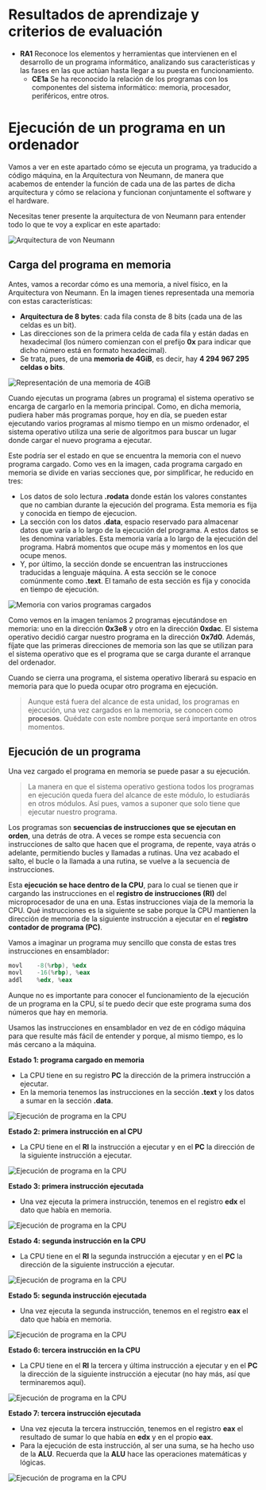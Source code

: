 # Resultados de aprendizaje y criterios de evaluación

- **RA1** Reconoce los elementos y herramientas que intervienen en el desarrollo de un programa informático, analizando sus características y las fases en las que actúan hasta llegar a su puesta en funcionamiento.
  - **CE1a** Se ha reconocido la relación de los programas con los componentes del sistema informático: memoria, procesador, periféricos, entre otros.

# Ejecución de un programa en un ordenador

Vamos a ver en este apartado cómo se ejecuta un programa, ya traducido a código máquina, en la Arquitectura von Neumann, de manera que acabemos de entender la función de cada una de las partes de dicha arquitectura y cómo se relaciona y funcionan conjuntamente el software y el hardware.

Necesitas tener presente la arquitectura de von Neumann para entender todo lo que te voy a explicar en este apartado:

![Arquitectura de von Neumann](./img/von_neumann.png)

## Carga del programa en memoria

Antes, vamos a recordar cómo es una memoria, a nivel físico, en la Arquitectura von Neumann. En la imagen tienes representada una memoria con estas características:

- **Arquitectura de 8 bytes**: cada fila consta de 8 bits (cada una de las celdas es un bit).
- Las direcciones son de la primera celda de cada fila y están dadas en hexadecimal (los número comienzan con el prefijo **0x** para indicar que dicho número está en formato hexadecimal).
- Se trata, pues, de una **memoria de 4GiB**, es decir, hay **4 294 967 295 celdas o bits**.

![Representación de una memoria de 4GiB](./img/memoria_4gib.png)

Cuando ejecutas un programa (abres un programa) el sistema operativo se encarga de cargarlo en la memoria principal. Como, en dicha memoria, pudiera haber más programas porque, hoy en día, se pueden estar ejecutando varios programas al mismo tiempo en un mismo ordenador, el sistema operativo utiliza una serie de algoritmos para buscar un lugar donde cargar el nuevo programa a ejecutar.

Este podría ser el estado en que se encuentra la memoria con el nuevo programa cargado. Como ves en la imagen, cada programa cargado en memoria se divide en varias secciones que, por simplificar, he reducido en tres:

- Los datos de solo lectura **.rodata** donde están los valores constantes que no cambian durante la ejecución del programa. Esta memoria es fija y conocida en tiempo de ejecucion.
- La sección con los datos **.data**, espacio reservado para almacenar datos que varía a lo largo de la ejecución del programa. A estos datos se les denomina variables. Esta memoria varía a lo largo de la ejecución del programa. Habrá momentos que ocupe más y momentos en los que ocupe menos.
- Y, por último, la sección donde se encuentran las instrucciones traducidas a lenguaje máquina. A esta sección se le conoce comúnmente como **.text**. El tamaño de esta sección es fija y conocida en tiempo de ejecución.

![Memoria con varios programas cargados](./img/memoria_cargada.png)

Como vemos en la imagen teníamos 2 programas ejecutándose en memoria: uno en la dirección **0x3e8** y otro en la dirección **0xdac**. El sistema operativo decidió cargar nuestro programa en la dirección **0x7d0**. Además, fíjate que las primeras direcciones de memoria son las que se utilizan para el sistema operativo que es el programa que se carga durante el arranque del ordenador.

Cuando se cierra una programa, el sistema operativo liberará su espacio en memoria para que lo pueda ocupar otro programa en ejecución.

> Aunque está fuera del alcance de esta unidad, los programas en ejecución, una vez cargados en la memoria, se conocen como **procesos**. Quédate con este nombre porque será importante en otros momentos.

## Ejecución de un programa

Una vez cargado el programa en memoria se puede pasar a su ejecución.

> La manera en que el sistema operativo gestiona todos los programas en ejecución queda fuera del alcance de este módulo, lo estudiarás en otros módulos. Así pues, vamos a suponer que solo tiene que ejecutar nuestro programa.

Los programas son **secuencias de instrucciones que se ejecutan en orden**, una detrás de otra. A veces se rompe esta secuencia con instrucciones de salto que hacen que el programa, de repente, vaya atrás o adelante, permitiendo bucles y llamadas a rutinas. Una vez acabado el salto, el bucle o la llamada a una rutina, se vuelve a la secuencia de instrucciones.

Esta **ejecución se hace dentro de la CPU**, para lo cual se tienen que ir cargando las instrucciones en el **registro de instrucciones (RI)** del microprocesador de una en una. Estas instrucciones viaja de la memoria la CPU. Qué instrucciones es la siguiente se sabe porque la CPU mantienen la dirección de memoria de la siguiente instrucción a ejecutar en el **registro contador de programa (PC)**.

Vamos a imaginar un programa muy sencillo que consta de estas tres instrucciones en ensamblador:

```asm
movl    -8(%rbp), %edx
movl    -16(%rbp), %eax
addl    %edx, %eax
```

Aunque no es importante para conocer el funcionamiento de la ejecución de un programa en la CPU, sí te puedo decir que este programa suma dos números que hay en memoria.

Usamos las instrucciones en ensamblador en vez de en código máquina para que resulte más fácil de entender y porque, al mismo tiempo, es lo más cercano a la máquina.

**Estado 1: programa cargado en memoria**

- La CPU tiene en su registro **PC** la dirección de la primera instrucción a ejecutar.
- En la memoria tenemos las instrucciones en la sección **.text** y los datos a sumar en la sección **.data**.

![Ejecución de programa en la CPU](./img/cpu_memoria_ejecucion_estado1.png)

**Estado 2: primera instrucción en al CPU**

- La CPU tiene en el **RI** la instrucción a ejecutar y en el **PC** la dirección de la siguiente instrucción a ejecutar.

![Ejecución de programa en la CPU](./img/cpu_memoria_ejecucion_estado2.png)

**Estado 3: primera instrucción ejecutada**

- Una vez ejecuta la primera instrucción, tenemos en el registro **edx** el dato que había en memoria.

![Ejecución de programa en la CPU](./img/cpu_memoria_ejecucion_estado3.png)

**Estado 4: segunda instrucción en la CPU**

- La CPU tiene en el **RI** la segunda instrucción a ejecutar y en el **PC** la dirección de la siguiente instrucción a ejecutar.

![Ejecución de programa en la CPU](./img/cpu_memoria_ejecucion_estado4.png)

**Estado 5: segunda instrucción ejecutada**

- Una vez ejecuta la segunda instrucción, tenemos en el registro **eax** el dato que había en memoria.

![Ejecución de programa en la CPU](./img/cpu_memoria_ejecucion_estado5.png)

**Estado 6: tercera instrucción en la CPU**

- La CPU tiene en el **RI** la tercera y última instrucción a ejecutar y en el **PC** la dirección de la siguiente instrucción a ejecutar (no hay más, así que terminaremos aquí).

![Ejecución de programa en la CPU](./img/cpu_memoria_ejecucion_estado6.png)

**Estado 7: tercera instrucción ejecutada**

- Una vez ejecuta la tercera instrucción, tenemos en el registro **eax** el resultado de sumar lo que había en **edx** y en el propio **eax**.
- Para la ejecución de esta instrucción, al ser una suma, se ha hecho uso de la **ALU**. Recuerda que la **ALU** hace las operaciones matemáticas y lógicas.

![Ejecución de programa en la CPU](./img/cpu_memoria_ejecucion_estado7.png)

